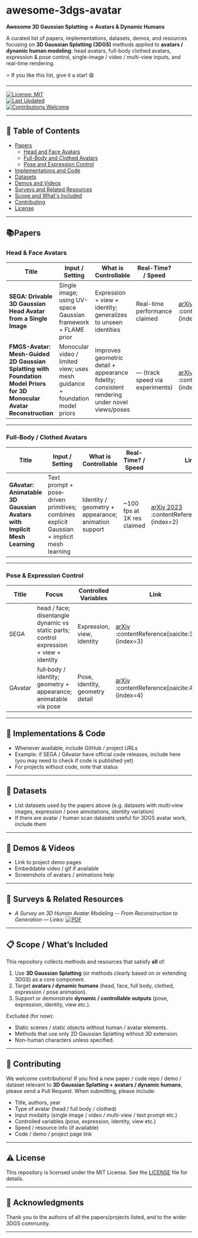 # awesome-3dgs-avatar
**Awesome 3D Gaussian Splatting → Avatars & Dynamic Humans**

A curated list of papers, implementations, datasets, demos, and resources focusing on **3D Gaussian Splatting (3DGS)** methods applied to **avatars / dynamic human modeling**: head avatars, full-body clothed avatars, expression & pose control, single-image / video / multi-view inputs, and real-time rendering.

⭐ If you like this list, give it a star! 😄

---

[![License: MIT](https://img.shields.io/badge/License-MIT-yellow.svg)](#license)  
[![Last Updated](https://img.shields.io/badge/last%20updated-2025--09--19-blue.svg)](#)  
[![Contributions Welcome](https://img.shields.io/badge/Contributions-Welcome-green.svg)](#contributing)  


---

## 🚀 Table of Contents

- [Papers](#papers)
  - [Head and Face Avatars](#head--face-avatars)
  - [Full-Body and Clothed Avatars](#full-body-and-clothed-avatars)
  - [Pose and Expression Control](#pose-and-expression-control)
- [Implementations and Code](#implementations-and-code)
- [Datasets](#datasets)
- [Demos and Videos](#demos-and-videos)
- [Surveys and Related Resources](#surveys-and-related-resources)
- [Scope and What's Included](#scope-and-whats-included)
- [Contributing](#contributing)
- [License](#license)

---

## 📚Papers

### Head & Face Avatars

| Title | Input / Setting | What is Controllable | Real-Time? / Speed | Link | Modality | Contribution | Views Type |
|---|---|---|---|---|---|---|---|
| **SEGA: Drivable 3D Gaussian Head Avatar from a Single Image** | Single image; using UV-space Gaussian framework + FLAME prior | Expression + view + identity; generalizes to unseen identities | Real-time performance claimed | [arXiv 2025](https://arxiv.org/abs/2504.14373) :contentReference[oaicite:0]{index=0} |
| **FMGS-Avatar: Mesh-Guided 2D Gaussian Splatting with Foundation Model Priors for 3D Monocular Avatar Reconstruction** | Monocular video / limited view; uses mesh guidance + foundation model priors | Improves geometric detail + appearance fidelity; consistent rendering under novel views/poses | — (track speed via experiments) | [arXiv 2025](https://arxiv.org/abs/2509.14739) :contentReference[oaicite:1]{index=1} |

---

### Full-Body / Clothed Avatars

| Title | Input / Setting | What is Controllable | Real-Time? / Speed | Link | Modality | Contribution | Views Type |
|---|---|---|---|---|---|---|---|
| **GAvatar: Animatable 3D Gaussian Avatars with Implicit Mesh Learning** | Text prompt + pose‐driven primitives; combines explicit Gaussian + implicit mesh learning | Identity / geometry + appearance; animation support | ~100 fps at 1K res claimed | [arXiv 2023](https://arxiv.org/abs/2312.11461) :contentReference[oaicite:2]{index=2} |

---

### Pose & Expression Control

| Title | Focus | Controlled Variables | Link | Modality | Contribution | Views Type |
|---|---|---|---|---|---|---|
| SEGA | head / face; disentangle dynamic vs static parts; control expression + view + identity | Expression, view, identity | [arXiv](https://arxiv.org/abs/2504.14373) :contentReference[oaicite:3]{index=3} |
| GAvatar | full‐body / identity; geometry + appearance; animatable via pose | Pose, identity, geometry detail | [arXiv](https://arxiv.org/abs/2312.11461) :contentReference[oaicite:4]{index=4} |

---


## 🔧 Implementations & Code

- Whenever available, include GitHub / project URLs  
- Example: if SEGA / GAvatar have official code releases, include here (you may need to check if code is published yet)  
- For projects without code, note that status

---

## 📂 Datasets

- List datasets used by the papers above (e.g. datasets with multi‐view images, expression / pose annotations, identity variation)  
- If there are avatar / human scan datasets useful for 3DGS avatar work, include them

---

## 🎥 Demos & Videos

- Link to project demo pages  
- Embeddable video / gif if available  
- Screenshots of avatars / animations help

---

## 📖 Surveys & Related Resources

- *A Survey on 3D Human Avatar Modeling -- From Reconstruction to Generation* — Links: [![PDF](https://img.shields.io/badge/PDF-arXiv-b31b1b.svg)](https://arxiv.org/pdf/2406.04253)

---

## 📋 Scope / What’s Included

This repository collects methods and resources that satisfy **all** of:

1. Use **3D Gaussian Splatting** (or methods clearly based on or extending 3DGS) as a core component.  
2. Target **avatars / dynamic humans** (head, face, full body, clothed, expression / pose animation).  
3. Support or demonstrate **dynamic / controllable outputs** (pose, expression, identity, view etc.).  

Excluded (for now):

- Static scenes / static objects without human / avatar elements.  
- Methods that use only 2D Gaussian Splatting without 3D extension.  
- Non-human characters unless specified.  

---

## 🤝 Contributing

We welcome contributions! If you find a new paper / code repo / demo / dataset relevant to **3D Gaussian Splatting + avatars / dynamic humans**, please send a Pull Request. When submitting, please include:

- Title, authors, year  
- Type of avatar (head / full body / clothed)  
- Input modality (single image / video / multi-view / text prompt etc.)  
- Controlled variables (pose, expression, identity, view etc.)  
- Speed / resource info (if available)  
- Code / demo / project page link 
---

## ⚠️ License

This repository is licensed under the MIT License. See the [LICENSE](LICENSE) file for details.

---

## 🙏 Acknowledgments

Thank you to the authors of all the papers/projects listed, and to the wider 3DGS community.  

---

